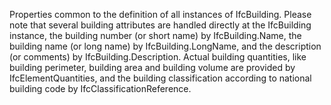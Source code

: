 ﻿Properties common to the definition of all instances of IfcBuilding. Please note that several building attributes are handled directly at the IfcBuilding instance, the building number (or short name) by IfcBuilding.Name, the building name (or long name) by IfcBuilding.LongName, and the description (or comments) by IfcBuilding.Description. Actual building quantities, like building perimeter, building area and building volume are provided by IfcElementQuantities, and the building classification according to national building code by IfcClassificationReference.
